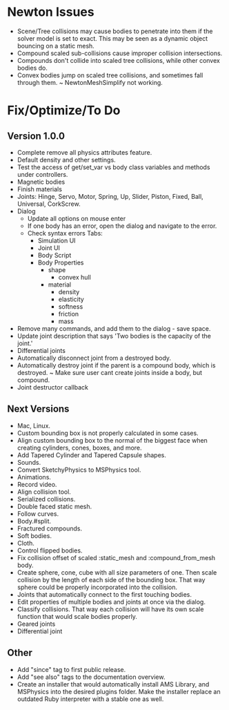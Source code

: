 # Newton Issues

- Scene/Tree collisions may cause bodies to penetrate into them if the solver
  model is set to exact. This may be seen as a dynamic object bouncing on a
  static mesh.
- Compound scaled sub-collisions cause improper collision intersections.
- Compounds don't collide into scaled tree collisions, while other convex bodies
  do.
- Convex bodies jump on scaled tree collisions, and sometimes fall through them.
~ NewtonMeshSimplify not working.


# Fix/Optimize/To Do

## Version 1.0.0
- Complete remove all physics attributes feature.
- Default density and other settings.
- Test the access of get/set_var vs body class variables and methods under
  controllers.
- Magnetic bodies
- Finish materials
- Joints: Hinge, Servo, Motor, Spring, Up, Slider, Piston, Fixed, Ball, Universal,
  CorkScrew.
- Dialog
  - Update all options on mouse enter
  - If one body has an error, open the dialog and navigate to the error.
  - Check syntax errors
  Tabs:
    - Simulation UI
    - Joint UI
    - Body Script
    - Body Properties
        - shape
            - convex hull
        - material
            - density
            - elasticity
            - softness
            - friction
            - mass
- Remove many commands, and add them to the dialog - save space.
- Update joint description that says 'Two bodies is the capacity of the joint.'
- Differential joints
- Automatically disconnect joint from a destroyed body.
- Automatically destroy joint if the parent is a compound body, which is
  destroyed.
~ Make sure user cant create joints inside a body, but compound.
- Joint destructor callback

## Next Versions
- Mac, Linux.
- Custom bounding box is not properly calculated in some cases.
- Align custom bounding box to the normal of the biggest face when creating
  cylinders, cones, boxes, and more.
- Add Tapered Cylinder and Tapered Capsule shapes.
- Sounds.
- Convert SketchyPhysics to MSPhysics tool.
- Animations.
- Record video.
- Align collision tool.
- Serialized collisions.
- Double faced static mesh.
- Follow curves.
- Body.#split.
- Fractured compounds.
- Soft bodies.
- Cloth.
- Control flipped bodies.
- Fix collision offset of scaled :static_mesh and :compound_from_mesh body.
- Create sphere, cone, cube with all size parameters of one. Then scale
  collision by the length of each side of the bounding box. That way sphere
  could be properly incorporated into the collision.
- Joints that automatically connect to the first touching bodies.
- Edit properties of multiple bodies and joints at once via the dialog.
- Classify collisions. That way each collision will have its own scale function
  that would scale bodies properly.
- Geared joints
- Differential joint

## Other

- Add "since" tag to first public release.
- Add "see also" tags to the documentation overview.
- Create an installer that would automatically install AMS Library, and MSPhysics
  into the desired plugins folder. Make the installer replace an outdated Ruby
  interpreter with a stable one as well.
